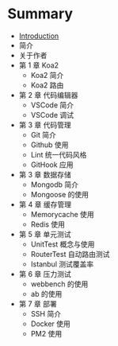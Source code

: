 # Summary

* [Introduction](README.md)
* 简介
* 关于作者
* 第 1 章  Koa2
   * Koa2  简介
   * Koa2  路由
* 第 2 章  代码编辑器
   * VSCode 简介
   * VSCode  调试
* 第 3 章  代码管理
   * Git  简介
   * Github  使用
   * Lint  统一代码风格
   * GitHook 应用
* 第 3 章  数据存储
   * Mongodb  简介
   * Mongoose 的使用
* 第 4 章  缓存管理
   * Memorycache  使用
   * Redis  使用
* 第 5 章  单元测试
   * UnitTest  概念与使用
   * RouterTest  自动路由测试
   * Istanbul 测试覆盖率
* 第 6 章  压力测试
   * webbench  的使用
   * ab  的使用
* 第 7 章  部署
   * SSH  简介
   * Docker  使用
   * PM2  使用

